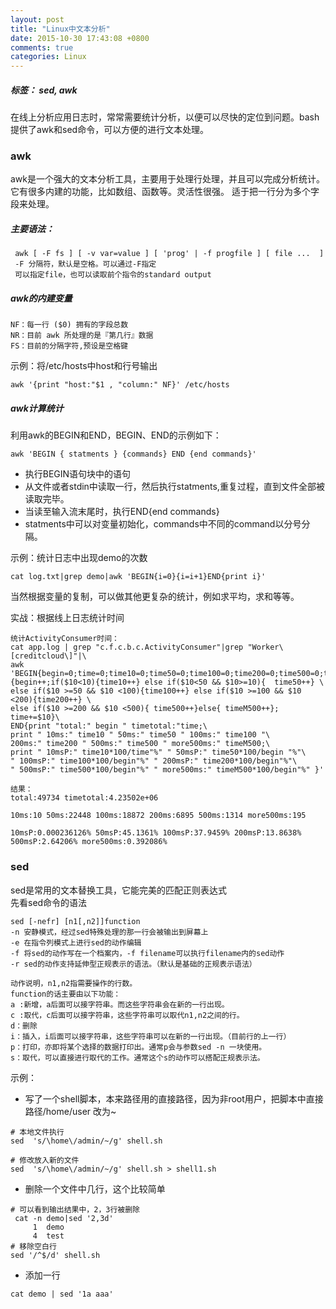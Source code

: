 ```yaml
---
layout: post
title: "Linux中文本分析"
date: 2015-10-30 17:43:08 +0800
comments: true
categories: Linux
---
```


<!--more-->

##### 标签： sed, awk  

在线上分析应用日志时，常常需要统计分析，以便可以尽快的定位到问题。bash提供了awk和sed命令，可以方便的进行文本处理。

### awk  

awk是一个强大的文本分析工具，主要用于处理行处理，并且可以完成分析统计。 它有很多内建的功能，比如数组、函数等。灵活性很强。 适于把一行分为多个字段来处理。
##### 主要语法：  

```  
 awk [ -F fs ] [ -v var=value ] [ 'prog' | -f progfile ] [ file ...  ]  
 -F 分隔符，默认是空格。可以通过-F指定  
 可以指定file，也可以读取前个指令的standard output 

```    

##### awk的内建变量    

```  
NF：每一行 ($0) 拥有的字段总数
NR：目前 awk 所处理的是『第几行』数据
FS：目前的分隔字符,预设是空格键  
```  
示例：将/etc/hosts中host和行号输出  
```  
awk '{print "host:"$1 , "column:" NF}' /etc/hosts  
```  
##### awk计算统计   
 
利用awk的BEGIN和END，BEGIN、END的示例如下：    

```  
awk 'BEGIN { statments } {commands} END {end commands}'     
```  
* 执行BEGIN语句块中的语句  
* 从文件或者stdin中读取一行，然后执行statments,重复过程，直到文件全部被读取完毕。  
* 当读至输入流末尾时，执行END{end commands}
* statments中可以对变量初始化，commands中不同的command以分号分隔。  

示例：统计日志中出现demo的次数    

```    
cat log.txt|grep demo|awk 'BEGIN{i=0}{i=i+1}END{print i}'  
```  
当然根据变量的复制，可以做其他更复杂的统计，例如求平均，求和等等。    

实战：根据线上日志统计时间  
  
```  
统计ActivityConsumer时间：
cat app.log | grep "c.f.c.b.c.ActivityConsumer"|grep "Worker\[creditcloud\]"|\
awk 'BEGIN{begin=0;time=0;time10=0;time50=0;time100=0;time200=0;time500=0;timeM500=0;}\
{begin++;if($10<10){time10++} else if($10<50 && $10>=10){  time50++} \
else if($10 >=50 && $10 <100){time100++} else if($10 >=100 && $10 <200){time200++} \
else if($10 >=200 && $10 <500){ time500++}else{ timeM500++}; time+=$10}\
END{print "total:" begin " timetotal:"time;\
print " 10ms:" time10 " 50ms:" time50 " 100ms:" time100 "\
200ms:" time200 " 500ms:" time500 " more500ms:" timeM500;\
print " 10msP:" time10*100/time"%" " 50msP:" time50*100/begin "%"\
" 100msP:" time100*100/begin"%" " 200msP:" time200*100/begin"%"\
" 500msP:" time500*100/begin"%" " more500ms:" timeM500*100/begin"%" }'  

结果：
total:49734 timetotal:4.23502e+06

10ms:10 50ms:22448 100ms:18872 200ms:6895 500ms:1314 more500ms:195

10msP:0.000236126% 50msP:45.1361% 100msP:37.9459% 200msP:13.8638% 500msP:2.64206% more500ms:0.392086%    
```

### sed   
 
sed是常用的文本替换工具，它能完美的匹配正则表达式  
先看sed命令的语法      

```    
sed [-nefr] [n1[,n2]]function  
-n 安静模式，经过sed特殊处理的那一行会被输出到屏幕上   
-e 在指令列模式上进行sed的动作编辑  
-f 将sed的动作写在一个档案内，-f filename可以执行filename内的sed动作  
-r sed的动作支持延伸型正规表示的语法。（默认是基础的正规表示语法）  

动作说明，n1,n2指需要操作的行数。
function的话主要由以下功能：  
a :新增，a后面可以接字符串。而这些字符串会在新的一行出现。  
c :取代，c后面可以接字符串，这些字符串可以取代n1,n2之间的行。  
d：删除  
i：插入，i后面可以接字符串，这些字符串可以在新的一行出现。（目前行的上一行）  
p：打印，亦即将某个选择的数据打印出。通常p会与参数sed -n 一块使用。   
s：取代，可以直接进行取代的工作。通常这个s的动作可以搭配正规表示法。  
```   
示例：    

* 写了一个shell脚本，本来路径用的直接路径，因为非root用户，把脚本中直接路径/home/user 改为~

```  
# 本地文件执行
sed  's/\home\/admin/~/g' shell.sh       

# 修改放入新的文件  
sed  's/\home\/admin/~/g' shell.sh > shell1.sh  
```  

* 删除一个文件中几行，这个比较简单    

```    
# 可以看到输出结果中，2，3行被删除
 cat -n demo|sed '2,3d'
     1  demo
     4  test    
# 移除空白行 
sed '/^$/d' shell.sh      
```  

* 添加一行   
```
cat demo | sed '1a aaa'    
```    



